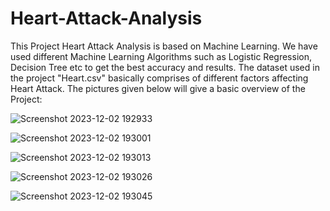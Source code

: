 # Heart-Attack-Analysis

This Project Heart Attack Analysis is based on Machine Learning. We have used different Machine Learning Algorithms such as Logistic Regression, Decision Tree etc to get the best accuracy and results. The dataset 
used in the project "Heart.csv" basically comprises of different factors affecting Heart Attack. The pictures given below will give a basic overview of the Project:

![Screenshot 2023-12-02 192933](https://github.com/hansrishabh18/Heart-Attack-Analysis/assets/146423939/865ee289-13be-4231-8481-3cc39f4b1623)

![Screenshot 2023-12-02 193001](https://github.com/hansrishabh18/Heart-Attack-Analysis/assets/146423939/724a3428-5381-40dd-b933-66208dc67f2b)

![Screenshot 2023-12-02 193013](https://github.com/hansrishabh18/Heart-Attack-Analysis/assets/146423939/cd602ede-fc5e-4507-bef3-55f88e52098a)

![Screenshot 2023-12-02 193026](https://github.com/hansrishabh18/Heart-Attack-Analysis/assets/146423939/ca5d3efd-078b-4ce6-a4dc-9e3bacdc5657)

![Screenshot 2023-12-02 193045](https://github.com/hansrishabh18/Heart-Attack-Analysis/assets/146423939/013cf043-a167-4ed3-9bff-325ddcfe0c59)

